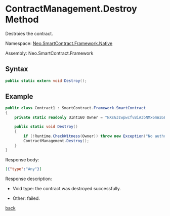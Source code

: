 # ContractManagement.Destroy Method

Destroies the contract.

Namespace: [Neo.SmartContract.Framework.Native](../../native.md)

Assembly: Neo.SmartContract.Framework

## Syntax

```cs
public static extern void Destroy();
```

## Example

```cs
public class Contract1 : SmartContract.Framework.SmartContract
{
    private static readonly UInt160 Owner = "NXsG3zwpwcfvBiA3bNMx6mWZGEro9ZqTqM".ToScriptHash();

    public static void Destroy()
    {
        if (!Runtime.CheckWitness(Owner)) throw new Exception("No authorization.");
        ContractManagement.Destroy();
    }
}
```

Response body:

```json
[{"type":"Any"}]
```

Response description:

- Void type: the contract was destroyed successfully.

- Other: failed.

[back](../ContractManagement.md)